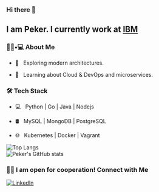 ### Hi there 👋
## I am Peker. I currently work at [IBM](https://www.ibm.com/us-en/)<br>




<h3> 👨🏻•💻 About Me </h3>


- 🤔 &nbsp; Exploring modern architectures.

- 🌱 &nbsp; Learning about Cloud & DevOps and microservices.


<h3>🛠 Tech Stack</h3>


- 💻 &nbsp; Python | Go | Java | Nodejs
 
- 🛢 &nbsp; MySQL | MongoDB | PostgreSQL

- 🌐 &nbsp; Kubernetes | Docker | Vagrant

![Top Langs](https://github-readme-stats.vercel.app/api/top-langs/?username=nebipeker&layout=compact)
<br/>
![Peker's GitHub stats](https://github-readme-stats.vercel.app/api?username=nebipeker&count_private=true)
<h3> 🤝🏻 I am open for cooperation! Connect with Me </h3>
<a href="https://www.linkedin.com/in/pekercelik/"><img alt="LinkedIn" src="https://img.shields.io/badge/LinkedIn-Peker%20Celik-blue?style=flat-square&logo=linkedin"></a>



